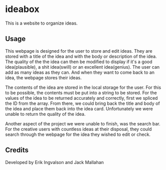 # ideabox

This is a website to organize ideas.

## Usage

This webpage is designed for the user to store and edit ideas. They are stored with a title of the idea and with the body or description of the idea. The quality of the the idea can then be modified to display if it's a good idea(plausible), a shit idea(swill) or an excellent idea(genius). The user can add as many ideas as they can. And when they want to come back to an idea, the webpage stores their ideas.

The contents of the idea are stored in the local storage for the user. For this to be possible, the contents must be put into a string to be stored. For the values of the idea to be returned accurately and correctly, first we spliced the ID from the array. From there, we could bring back the title and body of the idea and place them back into the idea card. Unfortunately we were unable to return the quality of the idea.

Another aspect of the project we were unable to finish, was the search bar. For the creative users with countless ideas at their disposal, they could search through the webpage for the idea they wished to edit or check. 

## Credits

 Developed by Erik Ingvalson and Jack Mallahan
